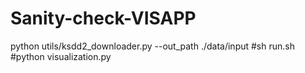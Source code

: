 # Sanity-check-VISAPP

python utils/ksdd2_downloader.py --out_path ./data/input
#sh run.sh
#python visualization.py